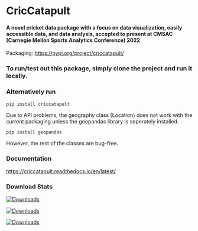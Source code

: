 # CricCatapult

#### A novel cricket data package with a focus on data visualization, easily accessible data, and data analysis, accepted to present at CMSAC (Carnegie Mellon Sports Analytics Conference) 2022 

Packaging: https://pypi.org/project/criccatapult/

### To run/test out this package, simply clone the project and run it locally.
### Alternatively run
```
pip install criccatapult
```

Due to API problems, the geography class (Location) does not work with the current packaging unless the geopandas library is seperately installed. 

```
pip install geopandas
```

However, the rest of the classes are bug-free.


### Documentation
https://criccatapult.readthedocs.io/en/latest/



### Download Stats
[![Downloads](https://static.pepy.tech/personalized-badge/criccatapult?period=month&units=international_system&left_color=black&right_color=orange&left_text=Downloads)](https://pepy.tech/project/criccatapult)

[![Downloads](https://pepy.tech/badge/criccatapult/month)](https://pepy.tech/project/criccatapult)

[![Downloads](https://pepy.tech/badge/criccatapult/week)](https://pepy.tech/project/criccatapult)
